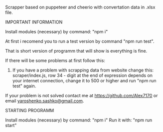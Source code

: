 Scrapper based on puppeteer and cheerio with convertation data in .xlsx file.

IMPORTANT INFORMATION

Install modules (necessary) by command: "npm i"

At first i recomend you to run a test version by command "npm run test".

That is short version of programm that will show is everything is fine. 

If there will be some problems at first follow this:

1) If you have a problem with scrapping data from website change this:
    scraper/index.js, row 34  -  digit at the end of expression depends on your internet connection, change it to 500 or higher and run "npm run test" again.

If your problem is not solved contact me at https://github.com/Alex7170 or email yaroshenko.sashko@gmail.com.

STARTING PROGRAMM

Install modules (necessary) by command: "npm i"
Run it with: "npm run start"




